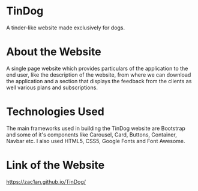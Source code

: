 # TinDog

A tinder-like website made exclusively for dogs.

# About the Website

A single page website which provides particulars of the application to the end user, like the description of the website, from where we can download the application and a section that displays the feedback from the clients as well various plans and subscriptions.

# Technologies Used

The main frameworks used in building the TinDog website are Bootstrap and some of it's components like Carousel, Card, Buttons, Container, Navbar etc. I also used HTML5, CSS5, Google Fonts and Font Awesome.

# Link of the Website

https://zac1an.github.io/TinDog/
